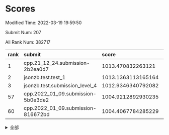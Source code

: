 # Scores

Modified Time: 2022-03-19 19:59:50

Submit Num: 207

All Rank Num: 382717

| rank |               submit               |       score        |       sigma        | pk_num |
| :--- | :--------------------------------- | :----------------- | :----------------- | :----- |
| 1    | cpp.21_12_24.submission-2b2ea0d7   | 1013.470832263121  | 0.788255958302866  | 7397   |
| 2    | jsonzb.test.test_1                 | 1013.1363113165164 | 0.7816244565473264 | 7399   |
| 3    | jsonzb.test.submission_level_4     | 1012.9346340792082 | 0.7917421179698191 | 7395   |
| 57   | cpp.2022_01_09.submission-5b0e3de2 | 1004.9212892930235 | 0.7270558537351292 | 7398   |
| 60   | cpp.2022_01_09.submission-816672bd | 1004.4067784285229 | 0.712251972482622  | 7390   |


<details>
<summary>全部</summary>

| rank |                 submit                 |       score        |       sigma        | pk_num |
| :--- | :------------------------------------- | :----------------- | :----------------- | :----- |
| 1    | cpp.21_12_24.submission-2b2ea0d7       | 1013.470832263121  | 0.788255958302866  | 7397   |
| 2    | jsonzb.test.test_1                     | 1013.1363113165164 | 0.7816244565473264 | 7399   |
| 3    | jsonzb.test.submission_level_4         | 1012.9346340792082 | 0.7917421179698191 | 7395   |
| 4    | gobigger.level_3.submission_level_3_46 | 1012.1354689956801 | 0.79462228758102   | 7391   |
| 5    | gobigger.level_3.submission_level_3_29 | 1012.0359710928985 | 0.7920333104466925 | 7390   |
| 6    | gobigger.level_3.submission_level_3_40 | 1011.8657472410941 | 0.7775856778115965 | 7394   |
| 7    | gobigger.level_3.submission_level_3_44 | 1011.4840234579109 | 0.7649617405343739 | 7398   |
| 8    | gobigger.level_3.submission_level_3_43 | 1011.1974841890234 | 0.7656745407433745 | 7399   |
| 9    | gobigger.level_3.submission_level_3_36 | 1011.0262300066921 | 0.7733368778595094 | 7391   |
| 10   | gobigger.level_3.submission_level_3_25 | 1010.9906393973365 | 0.7735806767790515 | 7394   |
| 11   | gobigger.level_3.submission_level_3_37 | 1010.9735014500103 | 0.7553574291261574 | 7397   |
| 12   | gobigger.level_3.submission_level_3_49 | 1010.7434370355497 | 0.7626812823880921 | 7397   |
| 13   | gobigger.level_3.submission_level_3_15 | 1010.739939637508  | 0.7596734186011512 | 7397   |
| 14   | gobigger.level_3.submission_level_3_28 | 1010.6366132732    | 0.7785157375356438 | 7397   |
| 15   | gobigger.level_3.submission_level_3_7  | 1010.6243272469115 | 0.7672398604292472 | 7398   |
| 16   | gobigger.level_3.submission_level_3_19 | 1010.5614673113142 | 0.7496899317238422 | 7398   |
| 17   | gobigger.level_3.submission_level_3_18 | 1010.51903473794   | 0.7425312626484204 | 7389   |
| 18   | gobigger.level_3.submission_level_3_22 | 1010.5039502157542 | 0.7678121080183677 | 7394   |
| 19   | gobigger.level_3.submission_level_3_42 | 1010.4106666379407 | 0.7594467038422389 | 7396   |
| 20   | gobigger.level_3.submission_level_3_33 | 1010.2087806426528 | 0.75117262333288   | 7395   |
| 21   | gobigger.level_3.submission_level_3_14 | 1010.2031777572131 | 0.7698461134934876 | 7395   |
| 22   | gobigger.level_3.submission_level_3_21 | 1010.1688358718586 | 0.7720743124124796 | 7393   |
| 23   | gobigger.level_3.submission_level_3_27 | 1010.1001929131954 | 0.761558284348998  | 7398   |
| 24   | gobigger.level_3.submission_level_3_35 | 1010.0985736055347 | 0.735614348098369  | 7394   |
| 25   | gobigger.level_3.submission_level_3_17 | 1010.0849533077148 | 0.7697600697040907 | 7393   |
| 26   | gobigger.level_3.submission_level_3_6  | 1010.0698491406413 | 0.7690367085654295 | 7396   |
| 27   | gobigger.level_3.submission_level_3_26 | 1010.0625027967942 | 0.7737566059988411 | 7394   |
| 28   | gobigger.level_3.submission_level_3_48 | 1009.9765702301281 | 0.7611365409062054 | 7391   |
| 29   | gobigger.level_3.submission_level_3_20 | 1009.9565349932518 | 0.7604209537941312 | 7398   |
| 30   | gobigger.level_3.submission_level_3_4  | 1009.9526309076284 | 0.7430875373697596 | 7398   |
| 31   | gobigger.level_3.submission_level_3_41 | 1009.9495432811806 | 0.7553790289070689 | 7391   |
| 32   | gobigger.level_3.submission_level_3_5  | 1009.847267430848  | 0.7749134780826326 | 7396   |
| 33   | gobigger.level_3.submission_level_3_31 | 1009.8262066658857 | 0.7778646408216698 | 7391   |
| 34   | gobigger.level_3.submission_level_3_9  | 1009.8027715758981 | 0.7699448435265845 | 7389   |
| 35   | gobigger.level_3.submission_level_3_16 | 1009.7483932812162 | 0.7710079081280075 | 7398   |
| 36   | gobigger.level_3.submission_level_3_45 | 1009.6677441705141 | 0.7548540303034134 | 7389   |
| 37   | gobigger.level_3.submission_level_3_38 | 1009.6597831090235 | 0.7579239735258034 | 7398   |
| 38   | gobigger.level_3.submission_level_3_23 | 1009.6591645931413 | 0.7632246612377699 | 7397   |
| 39   | gobigger.level_3.submission_level_3_47 | 1009.606325144067  | 0.7514940618331974 | 7399   |
| 40   | gobigger.level_3.submission_level_3_34 | 1009.54922185718   | 0.7458481395636595 | 7399   |
| 41   | gobigger.level_3.submission_level_3_30 | 1009.5237455359363 | 0.7674184771729071 | 7396   |
| 42   | gobigger.level_3.submission_level_3_0  | 1009.3653149297885 | 0.7312811211915247 | 7404   |
| 43   | gobigger.level_3.submission_level_3_8  | 1009.2603172457844 | 0.7592430958054113 | 7397   |
| 44   | gobigger.level_3.submission_level_3_1  | 1009.214173433608  | 0.7468485450488539 | 7391   |
| 45   | gobigger.level_3.submission_level_3_11 | 1009.1938052311378 | 0.7469828648180699 | 7391   |
| 46   | gobigger.level_3.submission_level_3_32 | 1009.1624951532062 | 0.744444625969331  | 7396   |
| 47   | gobigger.level_3.submission_level_3_3  | 1009.0540567422813 | 0.7747453181690185 | 7395   |
| 48   | gobigger.level_3.submission_level_3_39 | 1008.9848172164753 | 0.7471085545052457 | 7400   |
| 49   | gobigger.level_3.submission_level_3_24 | 1008.7445661083    | 0.7761368468401225 | 7399   |
| 50   | gobigger.level_3.submission_level_3_13 | 1008.6544854163355 | 0.7438545242722427 | 7399   |
| 51   | gobigger.level_3.submission_level_3_10 | 1008.6401895649428 | 0.7428369642244725 | 7399   |
| 52   | gobigger.level_3.submission_level_3_2  | 1008.5980560739793 | 0.7741353598479915 | 7395   |
| 53   | gobigger.level_3.submission_level_3_12 | 1008.5964046130538 | 0.7391819473067968 | 7396   |
| 54   | gobigger.level_1.submission_level_1_3  | 1005.4159389558948 | 0.717472793354504  | 7395   |
| 55   | gobigger.level_1.submission_level_1_46 | 1005.1672939086699 | 0.7161663712436457 | 7393   |
| 56   | gobigger.level_1.submission_level_1_43 | 1005.0983490143043 | 0.7116191151891805 | 7395   |
| 57   | cpp.2022_01_09.submission-5b0e3de2     | 1004.9212892930235 | 0.7270558537351292 | 7398   |
| 58   | gobigger.level_1.submission_level_1_25 | 1004.6178529381127 | 0.7185965785293057 | 7396   |
| 59   | gobigger.level_1.submission_level_1_5  | 1004.408573488232  | 0.7142665184175747 | 7395   |
| 60   | cpp.2022_01_09.submission-816672bd     | 1004.4067784285229 | 0.712251972482622  | 7390   |
| 61   | gobigger.level_1.submission_level_1_48 | 1004.2795514372594 | 0.7230990960636057 | 7396   |
| 62   | gobigger.level_1.submission_level_1_14 | 1004.2354145955334 | 0.7193703690979617 | 7395   |
| 63   | gobigger.level_1.submission_level_1_7  | 1004.2318510359497 | 0.7229604670635855 | 7396   |
| 64   | gobigger.level_1.submission_level_1_39 | 1004.2282360329857 | 0.7303978078048498 | 7398   |
| 65   | gobigger.level_1.submission_level_1_20 | 1004.1790978282925 | 0.7105629991496168 | 7396   |
| 66   | gobigger.level_1.submission_level_1_16 | 1004.1432400226676 | 0.7337942876896175 | 7399   |
| 67   | gobigger.level_1.submission_level_1_49 | 1003.9985352595922 | 0.7123470194283399 | 7396   |
| 68   | gobigger.level_1.submission_level_1_29 | 1003.9800906631644 | 0.7265627373420713 | 7390   |
| 69   | gobigger.level_1.submission_level_1_34 | 1003.9525229762552 | 0.719475303135604  | 7397   |
| 70   | gobigger.level_1.submission_level_1_45 | 1003.7448910907663 | 0.7211083764288    | 7398   |
| 71   | gobigger.level_1.submission_level_1_37 | 1003.6984670703164 | 0.7087479336262547 | 7393   |
| 72   | gobigger.level_1.submission_level_1_41 | 1003.6822719364199 | 0.7200354293458682 | 7397   |
| 73   | gobigger.level_1.submission_level_1_36 | 1003.6604759172245 | 0.7288986757598612 | 7392   |
| 74   | gobigger.level_1.submission_level_1_18 | 1003.6594180723367 | 0.7137091836752046 | 7396   |
| 75   | gobigger.level_1.submission_level_1_23 | 1003.5507176890869 | 0.7100695531346382 | 7394   |
| 76   | gobigger.level_1.submission_level_1_1  | 1003.5420583746554 | 0.7239584658557207 | 7393   |
| 77   | gobigger.level_1.submission_level_1_35 | 1003.4615011661444 | 0.7146412857206783 | 7391   |
| 78   | gobigger.level_1.submission_level_1_42 | 1003.441535235838  | 0.7162971059796795 | 7396   |
| 79   | gobigger.level_1.submission_level_1_0  | 1003.4145856976461 | 0.7249076098638605 | 7396   |
| 80   | gobigger.level_1.submission_level_1_32 | 1003.3902268984998 | 0.7183755572001379 | 7399   |
| 81   | gobigger.level_1.submission_level_1_28 | 1003.3737901592457 | 0.7180890437299885 | 7395   |
| 82   | gobigger.level_1.submission_level_1_44 | 1003.3549873206817 | 0.7243163185336082 | 7398   |
| 83   | gobigger.level_1.submission_level_1_2  | 1003.3531535605998 | 0.7097517798821625 | 7397   |
| 84   | gobigger.level_1.submission_level_1_38 | 1003.2593099106044 | 0.7129165284458107 | 7397   |
| 85   | gobigger.level_1.submission_level_1_6  | 1003.254609075962  | 0.71664398913474   | 7395   |
| 86   | gobigger.level_1.submission_level_1_21 | 1003.1857583789647 | 0.7142178493980625 | 7395   |
| 87   | gobigger.level_1.submission_level_1_13 | 1003.1777906929883 | 0.7160910632960529 | 7393   |
| 88   | gobigger.level_1.submission_level_1_24 | 1003.1719040458529 | 0.7185051222072151 | 7394   |
| 89   | gobigger.level_1.submission_level_1_30 | 1003.062711840662  | 0.7152693051952199 | 7394   |
| 90   | gobigger.level_1.submission_level_1_47 | 1003.0604213015818 | 0.715952175979667  | 7401   |
| 91   | gobigger.level_1.submission_level_1_26 | 1002.9722803111301 | 0.722667654146848  | 7393   |
| 92   | gobigger.level_1.submission_level_1_9  | 1002.9022659824532 | 0.7095789868103166 | 7392   |
| 93   | gobigger.level_1.submission_level_1_11 | 1002.8079943959978 | 0.7145929233187225 | 7394   |
| 94   | gobigger.level_1.submission_level_1_17 | 1002.7384297096155 | 0.7155513120554542 | 7393   |
| 95   | gobigger.level_1.submission_level_1_4  | 1002.6478856337542 | 0.7300632741564038 | 7398   |
| 96   | gobigger.level_1.submission_level_1_33 | 1002.6443729701078 | 0.7182556750482425 | 7391   |
| 97   | gobigger.level_1.submission_level_1_10 | 1002.6286652509821 | 0.7259135904833358 | 7394   |
| 98   | gobigger.level_1.submission_level_1_12 | 1002.4113345985578 | 0.7181256983652451 | 7394   |
| 99   | gobigger.level_1.submission_level_1_15 | 1002.3124348578958 | 0.7157470136413073 | 7398   |
| 100  | gobigger.level_1.submission_level_1_40 | 1002.2381350984484 | 0.7199334181108379 | 7394   |
| 101  | gobigger.level_1.submission_level_1_27 | 1002.1766741644154 | 0.7180945729673447 | 7399   |
| 102  | gobigger.level_1.submission_level_1_8  | 1002.1647558082379 | 0.712844386122048  | 7399   |
| 103  | gobigger.level_1.submission_level_1_19 | 1001.9208452642514 | 0.7106608223609076 | 7391   |
| 104  | gobigger.level_1.submission_level_1_22 | 1001.9013037298126 | 0.7084246949484307 | 7392   |
| 105  | gobigger.level_1.submission_level_1_31 | 1001.6497283562816 | 0.7135953131203693 | 7398   |
| 106  | gobigger.random.submission_random_22   | 997.5171807582307  | 0.6978395827799152 | 7400   |
| 107  | gobigger.random.submission_random_3    | 997.5056211013929  | 0.7045095638221859 | 7394   |
| 108  | gobigger.random.submission_random_13   | 997.2264941610463  | 0.7191309445830851 | 7395   |
| 109  | gobigger.random.submission_random_8    | 997.2259015593165  | 0.7043672783354952 | 7396   |
| 110  | gobigger.random.submission_random_26   | 997.0685713166577  | 0.7185049364993408 | 7399   |
| 111  | gobigger.random.submission_random_16   | 996.9806144887955  | 0.7118286228767544 | 7394   |
| 112  | gobigger.random.submission_random_46   | 996.9174763444736  | 0.7091392986718202 | 7401   |
| 113  | gobigger.random.submission_random_2    | 996.9014875022077  | 0.7131807818742112 | 7396   |
| 114  | gobigger.random.submission_random_36   | 996.8449758899111  | 0.7127244507515598 | 7400   |
| 115  | gobigger.random.submission_random_7    | 996.7066279601233  | 0.7115959757766294 | 7396   |
| 116  | gobigger.random.submission_random_5    | 996.6230699046426  | 0.7100714151271103 | 7397   |
| 117  | gobigger.random.submission_random_28   | 996.5955506000525  | 0.7160997595517808 | 7396   |
| 118  | gobigger.random.submission_random_20   | 996.5407184865995  | 0.7051803842838771 | 7398   |
| 119  | gobigger.random.submission_random_25   | 996.5237216702011  | 0.7026066177016017 | 7393   |
| 120  | gobigger.random.submission_random_11   | 996.4829123398497  | 0.7089338446814399 | 7399   |
| 121  | gobigger.random.submission_random_37   | 996.4718886537386  | 0.7211124516907701 | 7396   |
| 122  | gobigger.random.submission_random_38   | 996.4295344573655  | 0.7303944242386794 | 7396   |
| 123  | gobigger.random.submission_random_49   | 996.2992518101609  | 0.7063093401732577 | 7396   |
| 124  | gobigger.random.submission_random_1    | 996.1680567967435  | 0.7041032402573625 | 7398   |
| 125  | gobigger.random.submission_random_23   | 996.1022856294533  | 0.7348275922182766 | 7394   |
| 126  | gobigger.random.submission_random_31   | 996.0906137660857  | 0.7232903886800864 | 7398   |
| 127  | gobigger.random.submission_random_6    | 996.0375281858846  | 0.6989455121088505 | 7397   |
| 128  | gobigger.random.submission_random_43   | 995.9430182952732  | 0.7181084049717275 | 7395   |
| 129  | gobigger.random.submission_random_17   | 995.9354951889198  | 0.6981328273593603 | 7395   |
| 130  | gobigger.random.submission_random_18   | 995.9108978739773  | 0.7197618739176088 | 7392   |
| 131  | gobigger.random.submission_random_0    | 995.8950589710394  | 0.7163251899456584 | 7396   |
| 132  | gobigger.random.submission_random_12   | 995.8093869010149  | 0.7307802997458558 | 7397   |
| 133  | gobigger.random.submission_random_42   | 995.7602598810901  | 0.7076167973320756 | 7393   |
| 134  | gobigger.random.submission_random_40   | 995.6753336173686  | 0.7228983755147551 | 7395   |
| 135  | gobigger.random.submission_random_24   | 995.5655456173471  | 0.713854878568568  | 7396   |
| 136  | gobigger.random.submission_random_45   | 995.5042033380123  | 0.7192547688764828 | 7393   |
| 137  | gobigger.random.submission_random_9    | 995.5015580393447  | 0.7047700349895577 | 7392   |
| 138  | gobigger.random.submission_random_15   | 995.4936395489558  | 0.7228905612139571 | 7396   |
| 139  | gobigger.random.submission_random_41   | 995.4845297131891  | 0.7000136349852023 | 7394   |
| 140  | gobigger.random.submission_random_33   | 995.4804314017732  | 0.7182877314764871 | 7398   |
| 141  | gobigger.random.submission_random_19   | 995.4658482543377  | 0.7181788293323924 | 7393   |
| 142  | gobigger.random.submission_random_39   | 995.4619324558287  | 0.7167377099902421 | 7394   |
| 143  | gobigger.random.submission_random_21   | 995.4029037297886  | 0.7225338882767695 | 7394   |
| 144  | gobigger.random.submission_random_27   | 995.3764763581145  | 0.71074677882711   | 7399   |
| 145  | gobigger.random.submission_random_10   | 995.2931950193936  | 0.7171992258383137 | 7395   |
| 146  | gobigger.random.submission_random_30   | 995.261461634568   | 0.711813632871915  | 7399   |
| 147  | gobigger.random.submission_random_32   | 995.2251073327103  | 0.7113530194213815 | 7393   |
| 148  | gobigger.random.submission_random_48   | 995.1162853714711  | 0.7159949880164697 | 7397   |
| 149  | gobigger.random.submission_random_44   | 995.0508978385841  | 0.7290385546473664 | 7392   |
| 150  | gobigger.random.submission_random_29   | 994.901980656898   | 0.6990248133012938 | 7393   |
| 151  | gobigger.random.submission_random_47   | 994.8598223378127  | 0.711587072229454  | 7394   |
| 152  | gobigger.random.submission_random_4    | 994.8528919476857  | 0.7263245653037332 | 7398   |
| 153  | gobigger.random.submission_random_34   | 994.8099831800984  | 0.7087330324788638 | 7394   |
| 154  | gobigger.random.submission_random_14   | 994.7422724256318  | 0.7092193438086872 | 7394   |
| 155  | gobigger.random.submission_random_35   | 994.4643571362864  | 0.7257770329250856 | 7398   |
| 156  | gobigger.level_2.submission_level_2_28 | 994.3096278921706  | 0.7337982799915399 | 7394   |
| 157  | gobigger.level_2.submission_level_2_5  | 993.7527667261261  | 0.7332230768826022 | 7391   |
| 158  | gobigger.level_2.submission_level_2_30 | 993.3349837968746  | 0.7386910893661341 | 7393   |
| 159  | gobigger.level_2.submission_level_2_38 | 993.2294749167803  | 0.7326901136380213 | 7391   |
| 160  | gobigger.level_2.submission_level_2_22 | 993.1866323450779  | 0.7421883009071424 | 7399   |
| 161  | gobigger.level_2.submission_level_2_34 | 993.0590247560758  | 0.7499290201797372 | 7396   |
| 162  | gobigger.level_2.submission_level_2_39 | 992.996312423615   | 0.7280114968267174 | 7394   |
| 163  | gobigger.level_2.submission_level_2_48 | 992.6404313246452  | 0.7394607331718969 | 7396   |
| 164  | gobigger.level_2.submission_level_2_32 | 992.6356185313758  | 0.7435673679271405 | 7395   |
| 165  | gobigger.level_2.submission_level_2_23 | 992.5754089482133  | 0.7415212942232825 | 7400   |
| 166  | gobigger.level_2.submission_level_2_49 | 992.57042258137    | 0.7438531528611025 | 7400   |
| 167  | gobigger.level_2.submission_level_2_35 | 992.5037575425976  | 0.7442640605304228 | 7395   |
| 168  | gobigger.level_2.submission_level_2_4  | 992.4897572525338  | 0.7263388317247041 | 7399   |
| 169  | gobigger.level_2.submission_level_2_45 | 992.366761031875   | 0.733138051546581  | 7393   |
| 170  | gobigger.level_2.submission_level_2_42 | 992.3218980458065  | 0.7385419248538004 | 7393   |
| 171  | gobigger.level_2.submission_level_2_41 | 992.3139531725017  | 0.7455593401463037 | 7398   |
| 172  | gobigger.level_2.submission_level_2_8  | 992.3117154553019  | 0.7472199116648036 | 7394   |
| 173  | gobigger.level_2.submission_level_2_15 | 992.2742681380784  | 0.7567043607817079 | 7398   |
| 174  | gobigger.level_2.submission_level_2_40 | 992.0294143532861  | 0.7439225969910755 | 7394   |
| 175  | gobigger.level_2.submission_level_2_21 | 992.0172259549564  | 0.7546109889240775 | 7387   |
| 176  | gobigger.level_2.submission_level_2_33 | 991.9557547898833  | 0.7303231305115598 | 7397   |
| 177  | gobigger.level_2.submission_level_2_9  | 991.9480757013248  | 0.7685590199034764 | 7397   |
| 178  | gobigger.level_2.submission_level_2_17 | 991.9471672942883  | 0.7476131456723405 | 7396   |
| 179  | gobigger.level_2.submission_level_2_13 | 991.9006273435945  | 0.7436825399021895 | 7393   |
| 180  | gobigger.level_2.submission_level_2_31 | 991.8514131837584  | 0.7394637392734432 | 7391   |
| 181  | gobigger.level_2.submission_level_2_1  | 991.8466293557747  | 0.7364280451602809 | 7398   |
| 182  | gobigger.level_2.submission_level_2_29 | 991.8309087610804  | 0.7557951489642519 | 7396   |
| 183  | gobigger.level_2.submission_level_2_46 | 991.7950358246766  | 0.7405101483939246 | 7393   |
| 184  | gobigger.level_2.submission_level_2_19 | 991.7576802211593  | 0.7657344050636734 | 7399   |
| 185  | gobigger.level_2.submission_level_2_3  | 991.7162892817576  | 0.7416056197898144 | 7391   |
| 186  | gobigger.level_2.submission_level_2_18 | 991.7159078649518  | 0.7559413324809927 | 7396   |
| 187  | gobigger.level_2.submission_level_2_36 | 991.6707705825496  | 0.7253651505621095 | 7396   |
| 188  | gobigger.level_2.submission_level_2_20 | 991.6655072773837  | 0.7404115669789052 | 7399   |
| 189  | gobigger.level_2.submission_level_2_16 | 991.6396211510463  | 0.7784685421319194 | 7399   |
| 190  | gobigger.level_2.submission_level_2_25 | 991.5984761049766  | 0.7526220387104028 | 7397   |
| 191  | gobigger.level_2.submission_level_2_11 | 991.5878063093879  | 0.7463648230988684 | 7397   |
| 192  | gobigger.level_2.submission_level_2_26 | 991.536400772028   | 0.7540612909863887 | 7396   |
| 193  | gobigger.level_2.submission_level_2_10 | 991.4205672139142  | 0.740645064417627  | 7394   |
| 194  | gobigger.level_2.submission_level_2_14 | 991.4119116227214  | 0.7693520563312879 | 7400   |
| 195  | gobigger.level_2.submission_level_2_44 | 991.3727179339027  | 0.77718287286189   | 7396   |
| 196  | gobigger.level_2.submission_level_2_6  | 991.2798503579625  | 0.7618515076903388 | 7392   |
| 197  | gobigger.level_2.submission_level_2_7  | 991.2539909695587  | 0.7737835104008927 | 7392   |
| 198  | gobigger.level_2.submission_level_2_0  | 991.2503588345102  | 0.7481030183725691 | 7398   |
| 199  | gobigger.level_2.submission_level_2_37 | 991.2297993950004  | 0.7598085669592869 | 7394   |
| 200  | gobigger.level_2.submission_level_2_2  | 991.2250311517049  | 0.7480864423751861 | 7401   |
| 201  | gobigger.level_2.submission_level_2_43 | 991.146685665248   | 0.7490945980081497 | 7397   |
| 202  | gobigger.level_2.submission_level_2_47 | 991.1257377522109  | 0.7489778846651741 | 7399   |
| 203  | gobigger.level_2.submission_level_2_12 | 991.0944949116487  | 0.7636461831281368 | 7388   |
| 204  | gobigger.level_2.submission_level_2_27 | 990.5187705607862  | 0.7653641680163056 | 7398   |
| 205  | gobigger.level_2.submission_level_2_24 | 990.2220321930339  | 0.7708623332244716 | 7399   |
| 206  | gobigger.none.submission_none_0        | 977.2112873180873  | 1.3598885411328927 | 7399   |
| 207  | gobigger.none.submission_none_1        | 974.9614044971412  | 1.5756571074855632 | 7395   |

</details>